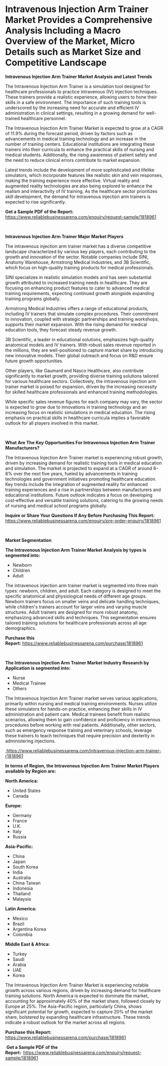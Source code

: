 <p><h1>Intravenous Injection Arm Trainer Market Provides a Comprehensive Analysis Including a Macro Overview of the Market, Micro Details such as Market Size and Competitive Landscape</h1></p><p><strong>Intravenous Injection Arm Trainer Market Analysis and Latest Trends</strong></p>
<p><p>The Intravenous Injection Arm Trainer is a simulation tool designed for healthcare professionals to practice intravenous (IV) injection techniques. These trainers provide a realistic experience, allowing users to hone their skills in a safe environment. The importance of such training tools is underscored by the increasing need for accurate and efficient IV administration in clinical settings, resulting in a growing demand for well-trained healthcare personnel.</p><p>The Intravenous Injection Arm Trainer Market is expected to grow at a CAGR of 11.9% during the forecast period, driven by factors such as advancements in medical training technology and an increase in the number of training centers. Educational institutions are integrating these trainers into their curricula to enhance the practical skills of nursing and medical students. Additionally, the rising awareness of patient safety and the need to reduce clinical errors contribute to market expansion.</p><p>Latest trends include the development of more sophisticated and lifelike simulators, which incorporate features like realistic skin and vein responses, making the training experience more effective. Virtual reality and augmented reality technologies are also being explored to enhance the realism and interactivity of IV training. As the healthcare sector prioritizes skill development, the demand for intravenous injection arm trainers is expected to rise significantly.</p></p>
<p><strong>Get a Sample PDF of the Report:&nbsp;</strong> <a href="https://www.reliablebusinessarena.com/enquiry/request-sample/1818961?utm_campaign=3312&utm_medium=2&utm_source=Github&utm_content=ia&utm_term=14042025&utm_id=intravenous-injection-arm-trainer">https://www.reliablebusinessarena.com/enquiry/request-sample/1818961</a></p>
<p>&nbsp;</p>
<p><strong>Intravenous Injection Arm Trainer Major Market Players</strong></p>
<p><p>The intravenous injection arm trainer market has a diverse competitive landscape characterized by various key players, each contributing to the growth and innovation of the sector. Notable companies include SINI, Anatomy Warehouse, Armstrong Medical Industries, and 3B Scientific, which focus on high-quality training products for medical professionals.</p><p>SINI specializes in realistic simulation models and has seen substantial growth attributed to increased training needs in healthcare. They are focusing on enhancing product features to cater to advanced medical training requirements, expecting continued growth alongside expanding training programs globally.</p><p>Armstrong Medical Industries offers a range of educational products, including IV trainers that simulate complex procedures. Their commitment to innovation, coupled with strategic partnerships and training workshops, supports their market expansion. With the rising demand for medical education tools, they forecast steady revenue growth.</p><p>3B Scientific, a leader in educational solutions, emphasizes high-quality anatomical models and IV trainers. With robust sales revenue reported in the millions, they are well-positioned to capture market share by introducing new innovative models. Their global outreach and focus on R&D ensure future growth opportunities.</p><p>Other players, like Gaumard and Nasco Healthcare, also contribute significantly to market growth, providing diverse training solutions tailored for various healthcare sectors. Collectively, the intravenous injection arm trainer market is poised for expansion, driven by the increasing necessity for skilled healthcare professionals and enhanced training methodologies.</p><p>While specific sales revenue figures for each company may vary, the sector is expected to grow due to innovations in training technology and an increasing focus on realistic simulations in medical education. The rising emphasis on practical skills in healthcare curricula implies a favorable outlook for all players involved in this market.</p></p>
<p>&nbsp;</p>
<p><strong>What Are The Key Opportunities For Intravenous Injection Arm Trainer Manufacturers?</strong></p>
<p><p>The Intravenous Injection Arm Trainer market is experiencing robust growth, driven by increasing demand for realistic training tools in medical education and simulation. The market is projected to expand at a CAGR of around 6-8% over the next five years, fueled by advancements in training technologies and government initiatives promoting healthcare education. Key trends include the integration of augmented reality for enhanced training experiences and a rise in partnerships between manufacturers and educational institutions. Future outlook indicates a focus on developing cost-effective and versatile training solutions, catering to the growing needs of nursing and medical school programs globally.</p></p>
<p><strong>Inquire or Share Your Questions If Any Before Purchasing This Report:</strong> <a href="https://www.reliablebusinessarena.com/enquiry/pre-order-enquiry/1818961?utm_campaign=3312&utm_medium=2&utm_source=Github&utm_content=ia&utm_term=14042025&utm_id=intravenous-injection-arm-trainer">https://www.reliablebusinessarena.com/enquiry/pre-order-enquiry/1818961</a></p>
<p>&nbsp;</p>
<p><strong>Market Segmentation</strong></p>
<p><strong>The Intravenous Injection Arm Trainer Market Analysis by types is segmented into:</strong></p>
<p><ul><li>Newborn</li><li>Children</li><li>Adult</li></ul></p>
<p><p>The intravenous injection arm trainer market is segmented into three main types: newborn, children, and adult. Each category is designed to meet the specific anatomical and physiological needs of different age groups. Newborn trainers focus on smaller veins and delicate handling techniques, while children's trainers account for larger veins and varying muscle structures. Adult trainers are designed for more robust anatomy, emphasizing advanced skills and techniques. This segmentation ensures tailored training solutions for healthcare professionals across all age demographics.</p></p>
<p><strong>Purchase this Report:&nbsp;</strong><a href="https://www.reliablebusinessarena.com/purchase/1818961?utm_campaign=3312&utm_medium=2&utm_source=Github&utm_content=ia&utm_term=14042025&utm_id=intravenous-injection-arm-trainer">https://www.reliablebusinessarena.com/purchase/1818961</a></p>
<p>&nbsp;</p>
<p><strong>The Intravenous Injection Arm Trainer Market Industry Research by Application is segmented into:</strong></p>
<p><ul><li>Nurse</li><li>Medical Trainee</li><li>Others</li></ul></p>
<p><p>The Intravenous Injection Arm Trainer market serves various applications, primarily within nursing and medical training environments. Nurses utilize these simulators for hands-on practice, enhancing their skills in IV administration and patient care. Medical trainees benefit from realistic scenarios, allowing them to gain confidence and proficiency in intravenous procedures before working with real patients. Additionally, other sectors, such as emergency response training and veterinary schools, leverage these trainers to teach techniques that require precision and dexterity in administering injections.</p></p>
<p><a href="https://www.reliablebusinessarena.com/intravenous-injection-arm-trainer-r1818961?utm_campaign=3312&utm_medium=2&utm_source=Github&utm_content=ia&utm_term=14042025&utm_id=intravenous-injection-arm-trainer">&nbsp;https://www.reliablebusinessarena.com/intravenous-injection-arm-trainer-r1818961</a></p>
<p><strong>In terms of Region, the Intravenous Injection Arm Trainer Market Players available by Region are:</strong></p>
<p>
    <p> <strong> North America: </strong>
        <ul>
            <li>United States</li>
            <li>Canada</li>
        </ul>
        </p> 
    <p> <strong> Europe: </strong>
        <ul>
            <li>Germany</li>
            <li>France</li>
            <li>U.K.</li>
            <li>Italy</li>
            <li>Russia</li>
        </ul>
        </p> 
    <p> <strong> Asia-Pacific: </strong>
        <ul>
            <li>China</li>
            <li>Japan</li>
            <li>South Korea</li>
            <li>India</li>
            <li>Australia</li>
            <li>China Taiwan</li>
            <li>Indonesia</li>
            <li>Thailand</li>
            <li>Malaysia</li>
        </ul>
        </p> 
    <p> <strong> Latin America: </strong>
        <ul>
            <li>Mexico</li>
            <li>Brazil</li>
            <li>Argentina Korea</li>
            <li>Colombia</li>
        </ul>
        </p> 
    <p> <strong> Middle East & Africa: </strong>
        <ul>
            <li>Turkey</li>
            <li>Saudi</li>
            <li>Arabia</li>
            <li>UAE</li>
            <li>Korea</li>
        </ul>
    </p>
    </p>
<p><p>The Intravenous Injection Arm Trainer Market is experiencing notable growth across various regions, driven by increasing demand for healthcare training solutions. North America is expected to dominate the market, accounting for approximately 40% of the market share, followed closely by Europe at 25%. The Asia-Pacific region, particularly China, shows significant potential for growth, expected to capture 20% of the market share, bolstered by expanding healthcare infrastructure. These trends indicate a robust outlook for the market across all regions.</p></p>
<p><strong>Purchase this Report: </strong><a href="https://www.reliablebusinessarena.com/purchase/1818961?utm_campaign=3312&utm_medium=2&utm_source=Github&utm_content=ia&utm_term=14042025&utm_id=intravenous-injection-arm-trainer">https://www.reliablebusinessarena.com/purchase/1818961</a></p>
<p>&nbsp;<strong>Get a Sample PDF of the Report:&nbsp;&nbsp;</strong><a href="https://www.reliablebusinessarena.com/enquiry/request-sample/1818961?utm_campaign=3312&utm_medium=2&utm_source=Github&utm_content=ia&utm_term=14042025&utm_id=intravenous-injection-arm-trainer">https://www.reliablebusinessarena.com/enquiry/request-sample/1818961</a></p>
<p><strong></strong></p>
<p><p></p><p></p><p></p></p>